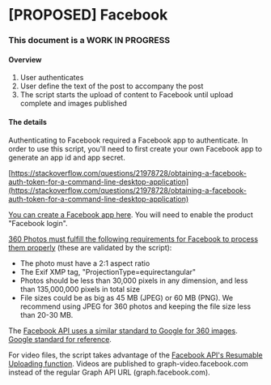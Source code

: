 # \[PROPOSED\] Facebook

### This document is a WORK IN PROGRESS

#### Overview

1. User authenticates
2. User define the text of the post to accompany the post
3. The script starts the upload of content to Facebook until upload complete and images published

#### The details

Authenticating to Facebook required a Facebook app to authenticate. In order to use this script, you'll need to first create your own Facebook app to generate an app id and app secret.

[https://stackoverflow.com/questions/21978728/obtaining-a-facebook-auth-token-for-a-command-line-desktop-application](https://stackoverflow.com/questions/21978728/obtaining-a-facebook-auth-token-for-a-command-line-desktop-application)

[You can create a Facebook app here](https://developers.facebook.com/apps). You will need to enable the product "Facebook login".

[360 Photos must fulfill the following requirements for Facebook to process them properly](https://facebook360.fb.com/editing-360-photos-injecting-metadata/) \(these are validated by the script\):

* The photo must have a 2:1 aspect ratio
* The Exif XMP tag, "ProjectionType=equirectangular"
* Photos should be less than 30,000 pixels in any dimension, and less than 135,000,000 pixels in total size
* File sizes could be as big as 45 MB \(JPEG\) or 60 MB \(PNG\). We recommend using JPEG for 360 photos and keeping the file size less than 20-30 MB.

The [Facebook API uses a similar standard to Google for 360 images](https://developers.facebook.com/docs/graph-api/reference/photo/#fields). [Google standard for reference](https://developers.google.com/streetview/spherical-metadata).

For video files, the script takes advantage of the [Facebook API's Resumable Uploading function](https://developers.facebook.com/docs/graph-api/video-uploads/#resumable). Videos are published to graph-video.facebook.com instead of the regular Graph API URL \(graph.facebook.com\).

